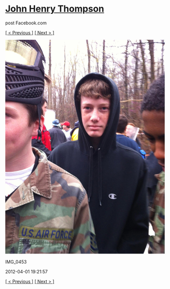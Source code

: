 # [John Henry Thompson](../README.md)
post Facebook.com

[[ < Previous ]](2012-04-01-11.md) [[ Next > ]](2012-04-01-13.md)

[![](../media/2012-04-01/Paintball-14th-B-day-IMG_0453.jpg)](../README.md)

IMG_0453

2012-04-01 19:21:57

[[ < Previous ]](2012-04-01-11.md) [[ Next > ]](2012-04-01-13.md)